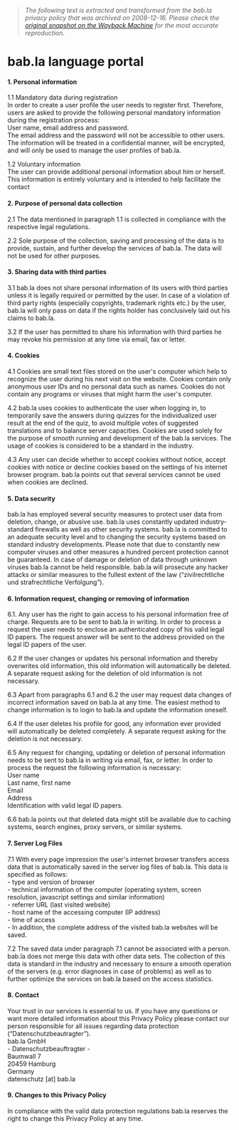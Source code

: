> *The following text is extracted and transformed from the bab.la privacy policy that was archived on 2008-12-16. Please check the [original snapshot on the Wayback Machine](https://web.archive.org/web/20081216061747id_/http%3A//bab.la/dataprotection.php) for the most accurate reproduction.*

# bab.la language portal

#### 1\. Personal information

1.1 Mandatory data during registration  
In order to create a user profile the user needs to register first. Therefore, users are asked to provide the following personal mandatory information during the registration process:  
User name, email address and password.  
The email address and the password will not be accessible to other users. The information will be treated in a confidential manner, will be encrypted, and will only be used to manage the user profiles of bab.la.

1.2 Voluntary information  
The user can provide additional personal information about him or herself. This information is entirely voluntary and is intended to help facilitate the contact 

#### 2\. Purpose of personal data collection

2.1 The data mentioned in paragraph 1.1 is collected in compliance with the respective legal regulations.

2.2 Sole purpose of the collection, saving and processing of the data is to provide, sustain, and further develop the services of bab.la. The data will not be used for other purposes.

#### 3\. Sharing data with third parties

3.1 bab.la does not share personal information of its users with third parties unless it is legally required or permitted by the user. In case of a violation of third party rights (especially copyrights, trademark rights etc.) by the user, bab.la will only pass on data if the rights holder has conclusively laid out his claims to bab.la.

3.2 If the user has permitted to share his information with third parties he may revoke his permission at any time via email, fax or letter. 

#### 4\. Cookies

4.1 Cookies are small text files stored on the user's computer which help to recognize the user during his next visit on the website. Cookies contain only anonymous user IDs and no personal data such as names. Cookies do not contain any programs or viruses that might harm the user's computer.

4.2 bab.la uses cookies to authenticate the user when logging in, to temporarily save the answers during quizzes for the individualized user result at the end of the quiz, to avoid multiple votes of suggested translations and to balance server capacities. Cookies are used solely for the purpose of smooth running and development of the bab.la services. The usage of cookies is considered to be a standard in the industry.

4.3 Any user can decide whether to accept cookies without notice, accept cookies with notice or decline cookies based on the settings of his internet browser program. bab.la points out that several services cannot be used when cookies are declined.

#### 5\. Data security

bab.la has employed several security measures to protect user data from deletion, change, or abusive use. bab.la uses constantly updated industry-standard firewalls as well as other security systems. bab.la is committed to an adequate security level and to changing the security systems based on standard industry developments. Please note that due to constantly new computer viruses and other measures a hundred percent protection cannot be guaranteed. In case of damage or deletion of data through unknown viruses bab.la cannot be held responsible. bab.la will prosecute any hacker attacks or similar measures to the fullest extent of the law (“zivilrechtliche und strafrechtliche Verfolgung”).

#### 6\. Information request, changing or removing of information

6.1. Any user has the right to gain access to his personal information free of charge. Requests are to be sent to bab.la in writing. In order to process a request the user needs to enclose an authenticated copy of his valid legal ID papers. The request answer will be sent to the address provided on the legal ID papers of the user.

6.2 If the user changes or updates his personal information and thereby overwrites old information, this old information will automatically be deleted. A separate request asking for the deletion of old information is not necessary.

6.3 Apart from paragraphs 6.1 and 6.2 the user may request data changes of incorrect information saved on bab.la at any time. The easiest method to change information is to login to bab.la and update the information oneself.

6.4 If the user deletes his profile for good, any information ever provided will automatically be deleted completely. A separate request asking for the deletion is not necessary.

6.5 Any request for changing, updating or deletion of personal information needs to be sent to bab.la in writing via email, fax, or letter. In order to process the request the following information is necessary:  
User name  
Last name, first name  
Email  
Address  
Identification with valid legal ID papers.

6.6 bab.la points out that deleted data might still be available due to caching systems, search engines, proxy servers, or similar systems.

#### 7\. Server Log Files

7.1 With every page impression the user's internet browser transfers access data that is automatically saved in the server log files of bab.la. This data is specified as follows:  
\- type and version of browser  
\- technical information of the computer (operating system, screen resolution, javascript settings and similar information)  
\- referrer URL (last visited website)  
\- host name of the accessing computer (IP address)  
\- time of access  
\- In addition, the complete address of the visited bab.la websites will be saved.  


7.2 The saved data under paragraph 7.1 cannot be associated with a person. bab.la does not merge this data with other data sets. The collection of this data is standard in the industry and necessary to ensure a smooth operation of the servers (e.g. error diagnoses in case of problems) as well as to further optimize the services on bab.la based on the access statistics.

#### 8\. Contact

Your trust in our services is essential to us. If you have any questions or want more detailed information about this Privacy Policy please contact our person responsible for all issues regarding data protection (“Datenschutzbeautragter”).   
bab.la GmbH  
\- Datenschutzbeauftragter -  
Baumwall 7  
20459 Hamburg  
Germany  
datenschutz [at] bab.la

#### 9\. Changes to this Privacy Policy

In compliance with the valid data protection regulations bab.la reserves the right to change this Privacy Policy at any time. 
